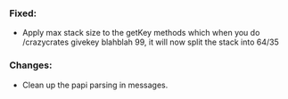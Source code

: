 ### Fixed:
- Apply max stack size to the getKey methods which when you do /crazycrates givekey blahblah 99, it will now split the stack into 64/35

### Changes:
- Clean up the papi parsing in messages.